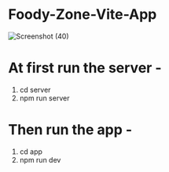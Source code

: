 # Foody-Zone-Vite-App
![Screenshot (40)](https://github.com/md-wasimm/Foody-Zone-Vite-App/assets/89610732/05bc0f0d-db32-463f-b73f-b4522b532fb0)

# At first run the server -
1. cd server
2. npm run server

# Then run the app -
1. cd app
2. npm run dev
